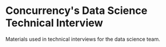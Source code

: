 # Concurrency's Data Science Technical Interview
Materials used in technical interviews for the data science team.
